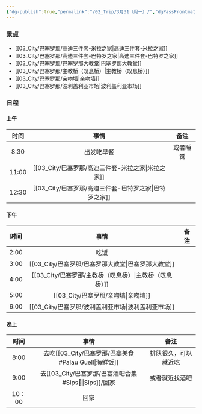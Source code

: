 ```yaml
---
{"dg-publish":true,"permalink":"/02_Trip/3月31（周一）/","dgPassFrontmatter":true}
---
```



### 景点
+ [[03_City/巴塞罗那/高迪三件套-米拉之家\|高迪三件套-米拉之家]]
+ [[03_City/巴塞罗那/高迪三件套-巴特罗之家\|高迪三件套-巴特罗之家]]
+ [[03_City/巴塞罗那/巴塞罗那大教堂\|巴塞罗那大教堂]]
+ [[03_City/巴塞罗那/主教桥（叹息桥）\|主教桥（叹息桥）]]
+ [[03_City/巴塞罗那/亲吻墙\|亲吻墙]]
+ [[03_City/巴塞罗那/波利盖利亚市场\|波利盖利亚市场]]

### 日程
#### 上午

|  时间   |           事情           |  备注  |
| :---: | :--------------------: | :--: |
| 8:30  |         出发吃早餐          | 或者睡觉 |
| 11:00 |  [[03_City/巴塞罗那/高迪三件套-米拉之家\|米拉之家]]  |      |
| 12:30 | [[03_City/巴塞罗那/高迪三件套-巴特罗之家\|巴特罗之家]] |      |

####  下午

|  时间  |      事情      | 备注  |
| :--: | :----------: | :-: |
| 2:00 |      吃饭      |     |
| 3:00 | [[03_City/巴塞罗那/巴塞罗那大教堂\|巴塞罗那大教堂]]  |     |
| 4:00 | [[03_City/巴塞罗那/主教桥（叹息桥）\|主教桥（叹息桥）]] |     |
| 5:00 |   [[03_City/巴塞罗那/亲吻墙\|亲吻墙]]    |     |
| 6:00 | [[03_City/巴塞罗那/波利盖利亚市场\|波利盖利亚市场]]  |     |




####  晚上

|  时间   |             事情              |     备注     |
| :---: | :-------------------------: | :--------: |
| 8:00  | 去吃[[03_City/巴塞罗那/巴塞美食#Palau Guell\|海鲜饭]] | 排队很久，可以就近吃 |
| 9:00  | 去[[03_City/巴塞罗那/巴塞酒吧合集#Sips🍹\|Sips]]/回家 |  或者就近找酒吧   |
| 10：00 |             回家              |            |

